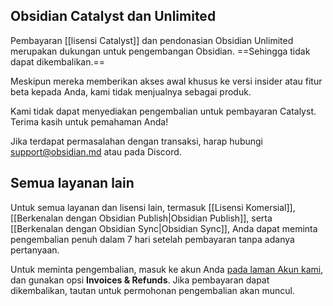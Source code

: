 ## Obsidian Catalyst dan Unlimited

Pembayaran [[lisensi Catalyst]] dan pendonasian Obsidian Unlimited merupakan dukungan untuk pengembangan Obsidian. ==Sehingga tidak dapat dikembalikan.==

Meskipun mereka memberikan akses awal khusus ke versi insider atau fitur beta kepada Anda, kami tidak menjualnya sebagai produk.

Kami tidak dapat menyediakan pengembalian untuk pembayaran Catalyst. Terima kasih untuk pemahaman Anda!

Jika terdapat permasalahan dengan transaksi, harap hubungi support@obsidian.md atau pada Discord.

## Semua layanan lain

Untuk semua layanan dan lisensi lain, termasuk [[Lisensi Komersial]], [[Berkenalan dengan Obsidian Publish|Obsidian Publish]], serta [[Berkenalan dengan Obsidian Sync|Obsidian Sync]], Anda dapat meminta pengembalian penuh dalam 7 hari setelah pembayaran tanpa adanya pertanyaan.

Untuk meminta pengembalian, masuk ke akun Anda [pada laman Akun kami](https://obsidian.md/account), dan gunakan opsi **Invoices & Refunds**. Jika pembayaran dapat dikembalikan, tautan untuk permohonan pengembalian akan muncul.
